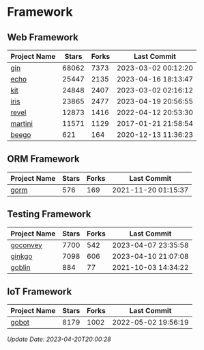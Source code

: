 # Framework

## Web Framework
| Project Name | Stars | Forks | Last Commit |
| ------------ | ----- | ----- | ----------- |
| [gin](https://github.com/gin-gonic/gin) | 68062 | 7373 | 2023-03-02 00:12:20 |
| [echo](https://github.com/labstack/echo) | 25447 | 2135 | 2023-04-16 18:13:47 |
| [kit](https://github.com/go-kit/kit) | 24848 | 2407 | 2023-03-02 02:16:12 |
| [iris](https://github.com/kataras/iris) | 23865 | 2477 | 2023-04-19 20:56:55 |
| [revel](https://github.com/revel/revel) | 12873 | 1416 | 2022-04-12 20:53:30 |
| [martini](https://github.com/go-martini/martini) | 11571 | 1129 | 2017-01-21 21:58:54 |
| [beego](https://github.com/astaxie/beego) | 621 | 164 | 2020-12-13 11:36:23 |

## ORM Framework
| Project Name | Stars | Forks | Last Commit |
| ------------ | ----- | ----- | ----------- |
| [gorm](https://github.com/jinzhu/gorm) | 576 | 169 | 2021-11-20 01:15:37 |

## Testing Framework
| Project Name | Stars | Forks | Last Commit |
| ------------ | ----- | ----- | ----------- |
| [goconvey](https://github.com/smartystreets/goconvey) | 7700 | 542 | 2023-04-07 23:35:58 |
| [ginkgo](https://github.com/onsi/ginkgo) | 7098 | 606 | 2023-04-10 21:07:08 |
| [goblin](https://github.com/franela/goblin) | 884 | 77 | 2021-10-03 14:34:22 |

## IoT Framework
| Project Name | Stars | Forks | Last Commit |
| ------------ | ----- | ----- | ----------- |
| [gobot](https://github.com/hybridgroup/gobot) | 8179 | 1002 | 2022-05-02 19:56:19 |

*Update Date: 2023-04-20T20:00:28*